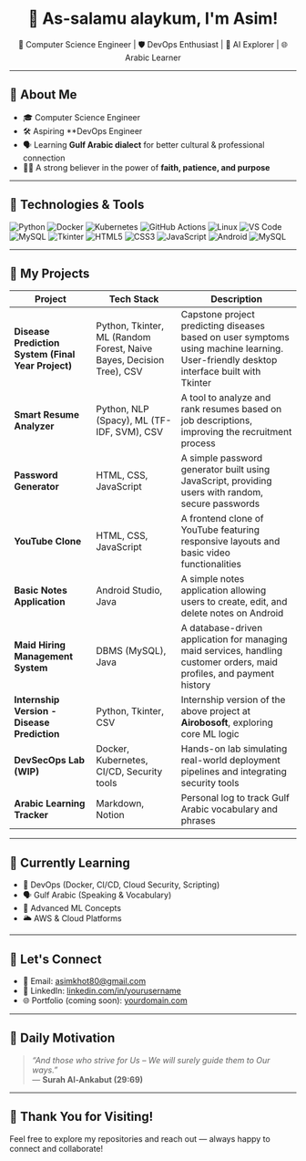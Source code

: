 <h1 align="center">👋 As-salamu alaykum, I'm Asim!</h1>

<p align="center">
🌟 Computer Science Engineer | 🛡️ DevOps Enthusiast | 🧠 AI Explorer | 🌐 Arabic Learner  
</p>

---

## 🧭 About Me
- 🎓 Computer Science Engineer
- 🛠️ Aspiring **DevOps Engineer
- 🗣️ Learning **Gulf Arabic dialect** for better cultural & professional connection
- 🧎‍♂️ A strong believer in the power of **faith, patience, and purpose**

---

## 🔧 Technologies & Tools

![Python](https://img.shields.io/badge/-Python-333333?style=flat&logo=python)
![Docker](https://img.shields.io/badge/-Docker-333333?style=flat&logo=docker)
![Kubernetes](https://img.shields.io/badge/-Kubernetes-333333?style=flat&logo=kubernetes)
![GitHub Actions](https://img.shields.io/badge/-GitHub%20Actions-333333?style=flat&logo=githubactions)
![Linux](https://img.shields.io/badge/-Linux-333333?style=flat&logo=linux)
![VS Code](https://img.shields.io/badge/-VS%20Code-333333?style=flat&logo=visualstudiocode)
![MySQL](https://img.shields.io/badge/-MySQL-333333?style=flat&logo=mysql)
![Tkinter](https://img.shields.io/badge/-Tkinter-333333?style=flat&logo=python)
![HTML5](https://img.shields.io/badge/-HTML5-333333?style=flat&logo=html5)
![CSS3](https://img.shields.io/badge/-CSS3-333333?style=flat&logo=css3)
![JavaScript](https://img.shields.io/badge/-JavaScript-333333?style=flat&logo=javascript)
![Android](https://img.shields.io/badge/-Android-333333?style=flat&logo=android)
![MySQL](https://img.shields.io/badge/-MySQL-333333?style=flat&logo=mysql)

---

## 🔬 My Projects

| Project | Tech Stack | Description |
|--------|------------|-------------|
| **Disease Prediction System (Final Year Project)** | Python, Tkinter, ML (Random Forest, Naive Bayes, Decision Tree), CSV | Capstone project predicting diseases based on user symptoms using machine learning. User-friendly desktop interface built with Tkinter |
| **Smart Resume Analyzer** | Python, NLP (Spacy), ML (TF-IDF, SVM), CSV | A tool to analyze and rank resumes based on job descriptions, improving the recruitment process |
| **Password Generator** | HTML, CSS, JavaScript | A simple password generator built using JavaScript, providing users with random, secure passwords |
| **YouTube Clone** | HTML, CSS, JavaScript | A frontend clone of YouTube featuring responsive layouts and basic video functionalities |
| **Basic Notes Application** | Android Studio, Java | A simple notes application allowing users to create, edit, and delete notes on Android |
| **Maid Hiring Management System** | DBMS (MySQL), Java | A database-driven application for managing maid services, handling customer orders, maid profiles, and payment history |
| **Internship Version - Disease Prediction** | Python, Tkinter, CSV | Internship version of the above project at **Airobosoft**, exploring core ML logic |
| **DevSecOps Lab (WIP)** | Docker, Kubernetes, CI/CD, Security tools | Hands-on lab simulating real-world deployment pipelines and integrating security tools |
| **Arabic Learning Tracker** | Markdown, Notion | Personal log to track Gulf Arabic vocabulary and phrases |

---

## 🧠 Currently Learning
- 🔐 DevOps (Docker, CI/CD, Cloud Security, Scripting)
- 🗣️ Gulf Arabic (Speaking & Vocabulary)
- 🧠 Advanced ML Concepts
- 🌥️ AWS & Cloud Platforms

---

## 💬 Let's Connect
- 📧 Email: asimkhot80@gmail.com  
- 💼 LinkedIn: [linkedin.com/in/yourusername](#)  
- 🌐 Portfolio (coming soon): [yourdomain.com](#)  

---

## 🌿 Daily Motivation

> _“And those who strive for Us – We will surely guide them to Our ways.”_  
> — **Surah Al-Ankabut (29:69)**

---

## 🙌 Thank You for Visiting!
Feel free to explore my repositories and reach out — always happy to connect and collaborate!

